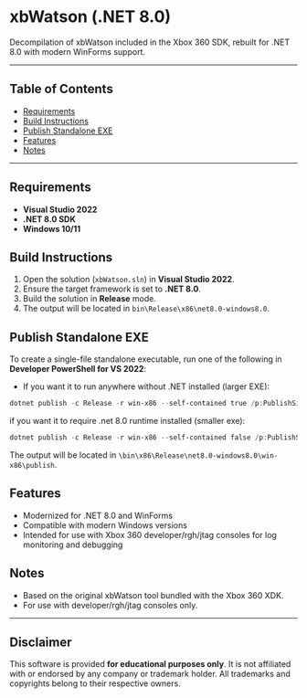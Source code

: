 # xbWatson (.NET 8.0)

Decompilation of xbWatson included in the Xbox 360 SDK, rebuilt for .NET 8.0 with modern WinForms support.

---

## Table of Contents
- [Requirements](#requirements)
- [Build Instructions](#build-instructions)
- [Publish Standalone EXE](#publish-standalone-exe)
- [Features](#features)
- [Notes](#notes)

---

## Requirements

- **Visual Studio 2022**
- **.NET 8.0 SDK**
- **Windows 10/11**

## Build Instructions

1. Open the solution (`xbWatson.sln`) in **Visual Studio 2022**.
2. Ensure the target framework is set to **.NET 8.0**.
3. Build the solution in **Release** mode.
4. The output will be located in `bin\Release\x86\net8.0-windows8.0`.

## Publish Standalone EXE

To create a single-file standalone executable, run one of the following in **Developer PowerShell for VS 2022**:

- If you want it to run anywhere without .NET installed (larger EXE):
```powershell
dotnet publish -c Release -r win-x86 --self-contained true /p:PublishSingleFile=true /p:IncludeAllContentForSelfExtract=true
```
if you want it to require .net 8.0 runtime installed (smaller exe):
```powershell
dotnet publish -c Release -r win-x86 --self-contained false /p:PublishSingleFile=true /p:IncludeAllContentForSelfExtract=true
```
The output will be located in `\bin\x86\Release\net8.0-windows8.0\win-x86\publish`.

## Features
- Modernized for .NET 8.0 and WinForms
- Compatible with modern Windows versions
- Intended for use with Xbox 360 developer/rgh/jtag consoles for log monitoring and debugging

## Notes
- Based on the original xbWatson tool bundled with the Xbox 360 XDK.
- For use with developer/rgh/jtag consoles only.

---

## Disclaimer

This software is provided **for educational purposes only**. It is not affiliated with or endorsed by any company or trademark holder. All trademarks and copyrights belong to their respective owners.
